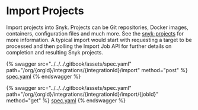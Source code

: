 # Import Projects

Import projects into Snyk. Projects can be Git repositories, Docker images, containers, configuration files and much more. See the [snyk-projects](../../../snyk-admin/snyk-projects/ "mention") for more information. A typical import would start with requesting a target to be processed and then polling the Import Job API for further details on completion and resulting Snyk projects.

{% swagger src="../../../.gitbook/assets/spec.yaml" path="/org/{orgId}/integrations/{integrationId}/import" method="post" %}
[spec.yaml](../../../.gitbook/assets/spec.yaml)
{% endswagger %}

{% swagger src="../../../.gitbook/assets/spec.yaml" path="/org/{orgId}/integrations/{integrationId}/import/{jobId}" method="get" %}
[spec.yaml](../../../.gitbook/assets/spec.yaml)
{% endswagger %}
